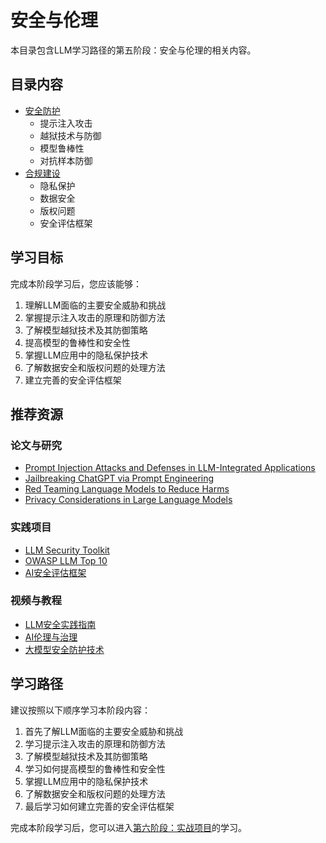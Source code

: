 # 安全与伦理

本目录包含LLM学习路径的第五阶段：安全与伦理的相关内容。

## 目录内容

- [安全防护](./01_安全防护.md)
  - 提示注入攻击
  - 越狱技术与防御
  - 模型鲁棒性
  - 对抗样本防御
- [合规建设](./02_合规建设.md)
  - 隐私保护
  - 数据安全
  - 版权问题
  - 安全评估框架

## 学习目标

完成本阶段学习后，您应该能够：

1. 理解LLM面临的主要安全威胁和挑战
2. 掌握提示注入攻击的原理和防御方法
3. 了解模型越狱技术及其防御策略
4. 提高模型的鲁棒性和安全性
5. 掌握LLM应用中的隐私保护技术
6. 了解数据安全和版权问题的处理方法
7. 建立完善的安全评估框架

## 推荐资源

### 论文与研究
- [Prompt Injection Attacks and Defenses in LLM-Integrated Applications](https://arxiv.org/abs/2306.05499)
- [Jailbreaking ChatGPT via Prompt Engineering](https://arxiv.org/abs/2305.13860)
- [Red Teaming Language Models to Reduce Harms](https://arxiv.org/abs/2209.07858)
- [Privacy Considerations in Large Language Models](https://arxiv.org/abs/2302.00661)

### 实践项目
- [LLM Security Toolkit](https://github.com/leondz/garak)
- [OWASP LLM Top 10](https://owasp.org/www-project-top-10-for-large-language-model-applications/)
- [AI安全评估框架](https://www.nist.gov/itl/ai-risk-management-framework)

### 视频与教程
- [LLM安全实践指南](https://www.bilibili.com/video/BV1Pu411J7RK/)
- [AI伦理与治理](https://www.coursera.org/learn/ai-ethics)
- [大模型安全防护技术](https://www.bilibili.com/video/BV1Xh4y1S7HZ/)

## 学习路径

建议按照以下顺序学习本阶段内容：

1. 首先了解LLM面临的主要安全威胁和挑战
2. 学习提示注入攻击的原理和防御方法
3. 了解模型越狱技术及其防御策略
4. 学习如何提高模型的鲁棒性和安全性
5. 掌握LLM应用中的隐私保护技术
6. 了解数据安全和版权问题的处理方法
7. 最后学习如何建立完善的安全评估框架

完成本阶段学习后，您可以进入[第六阶段：实战项目](../06_实战项目/README.md)的学习。 